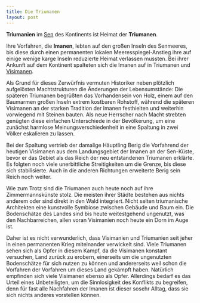 ```yaml
---
title: Die Triumanen
layout: post
---
```

**Triumanien** im [Sen](/2015/09/11/compass.md) des Kontinents ist Heimat der **Triumanen**.

Ihre Vorfahren, die **Imanen**, lebten auf den großen Inseln des Senmeeres, bis diese durch einen permanenten lokalen Meeresspiegel-Anstieg ihre auf einige wenige karge Inseln reduzierte Heimat verlassen mussten. Bei ihrer Ankunft auf dem Kontinent spalteten sich die Imanen auf in Triumanen und [Visimanen](/2015/11/18/visimanen.html).

Als Grund für dieses Zerwürfnis vermuten Historiker neben plötzlich aufgelösten Machtstrukturen die Änderungen der Lebensumstände: Die späteren Triumanen begrüßten das Vorhandensein von Holz, einem auf den Baumarmen großen Inseln extrem kostbaren Rohstoff, während die späteren Visimanen an der starken Tradition der Imanen festhielten und weiterhin vorwiegend mit Steinen bauten. Als neue Herrscher nach Macht strebten genügten diese einfachen Unterschiede in der Bevölkerung, um eine zunächst harmlose Meinungsverschiedenheit in eine Spaltung in zwei Völker eskalieren zu lassen.

Bei der Spaltung vertrieb der damalige Häuptling Berig die Vorfahrend der heutigen Visimanen aus dem Landungsgebiet der Imanen an der Sen-Küste, bevor er das Gebiet als das Reich der neu entstandenen Triumanen erklärte. Es folgten noch viele unerbittliche Streitigkeiten um die Grenze, bis diese sich stabilisierte. Auch in die anderen Richtungen erweiterte Berig sein Reich noch weiter.

Wie zum Trotz sind die Triumanen auch heute noch auf ihre Zimmermannskünste stolz. Die meisten ihrer Städte bestehen aus nichts anderem oder sind direkt in den Wald integriert. Nicht selten triumanische Architekten eine kunstvolle Symbiose zwischen Gebäude und Baum ein. Die Bodenschätze des Landes sind bis heute weitestgehend ungenutzt, was den Nachbarreichen, allen voran Visimanien noch heute ein Dorn im Auge ist.

Daher ist es nicht verwunderlich, dass Visimanien und Triumanien seit jeher in einen permanenten Krieg miteinander verwickelt sind. Viele Triumanen sehen sich als Opfer in diesem Kampf, da die Visimanen konstant versuchen, Land zurück zu erobern, einerseits um die ungenutzten Bodenschätze für sich nutzen zu können und andererseits weil schon die Vorfahren der Vorfahren um dieses Land gekämpft haben. Natürlich empfinden sich viele Visimanen ebenso als Opfer. Allerdings bedarf es das Urteil eines Unbeteiligten, um die Sinnlosigkeit des Konflikts zu begreifen, denn für fast alle Nachfahren der Imanen ist dieser sosehr Alltag, dass sie sich nichts anderes vorstellen können.
